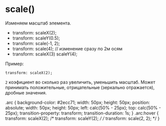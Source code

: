 # scale()
Изменяем масштаб элемента.

- transform: scaleX(2);
- transform: scaleY(0.5);
- transform: scale(-1, 2);
- transform: scale(4); // изменение сразу по 2м осям
- transform: scaleX(3) scaleY(4);

Пример:

    transform: scaleX(2);

`2` коэфициент во сколько раз увеличить, уменьшить масштаб. Может принимать положительные, отрицательные (зеркально отражается), дробные значения.

  .arc {
    background-color: #2ecc71;
    width: 50px;
    height: 50px;
    position: absolute;
    width: 50px;
    height: 50px;
    left: calc(50% - 25px);
    top: calc(50% - 25px);
    transition-property: transform;
    transition-duration: 1s;
  }
  .arc:hover {
    transform: scaleX(2);
    /* transform: scaleY(2); */
    /* transform: scale(2, 2); */
  }
